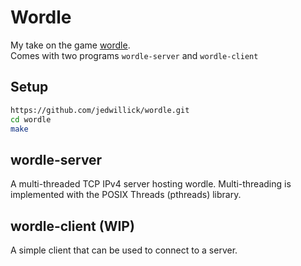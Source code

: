 # Wordle

My take on the game [wordle][nyt-wordle].  
Comes with two programs `wordle-server` and `wordle-client`

## Setup

```sh
https://github.com/jedwillick/wordle.git
cd wordle
make
```

## wordle-server

A multi-threaded TCP IPv4 server hosting wordle.
Multi-threading is implemented with the POSIX Threads (pthreads) library.

## wordle-client (WIP)

A simple client that can be used to connect to a server.

[nyt-wordle]: https://www.nytimes.com/games/wordle/index.html

